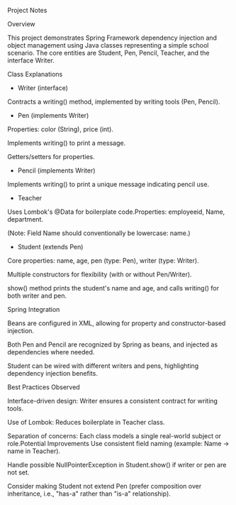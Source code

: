 Project Notes

Overview

This project demonstrates Spring Framework dependency injection and object management using Java classes representing a simple school scenario. The core entities are Student, Pen, Pencil, Teacher, and the interface Writer.


Class Explanations

* Writer (interface)

Contracts a writing() method, implemented by writing tools (Pen, Pencil).

* Pen (implements Writer)

Properties: color (String), price (int).

Implements writing() to print a message.

Getters/setters for properties.

* Pencil (implements Writer)

Implements writing() to print a unique message indicating pencil use.

* Teacher

Uses Lombok's @Data for boilerplate code.Properties: employeeid, Name, department.

(Note: Field Name should conventionally be lowercase: name.)

* Student (extends Pen)

Core properties: name, age, pen (type: Pen), writer (type: Writer).

Multiple constructors for flexibility (with or without Pen/Writer).

show() method prints the student's name and age, and calls writing() for both writer and pen.

Spring Integration

Beans are configured in XML, allowing for property and constructor-based injection.

Both Pen and Pencil are recognized by Spring as beans, and injected as dependencies where needed.

Student can be wired with different writers and pens, highlighting dependency injection benefits.

Best Practices Observed

Interface-driven design: Writer ensures a consistent contract for writing tools.

Use of Lombok: Reduces boilerplate in Teacher class.

Separation of concerns: Each class models a single real-world subject or role.Potential Improvements
Use consistent field naming (example: Name → name in Teacher).

Handle possible NullPointerException in Student.show() if writer or pen are not set.

Consider making Student not extend Pen (prefer composition over inheritance, i.e., "has-a" rather than "is-a" relationship).
